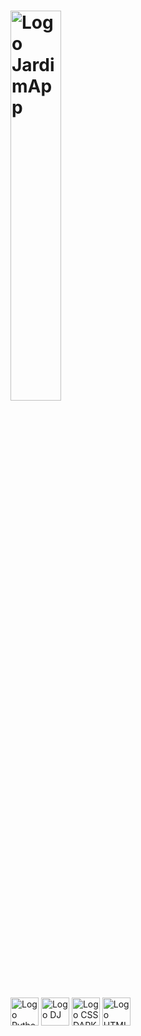 # <img src="https://helix-pajama-e4e.notion.site/image/attachment%3A465c90eb-f62f-45bb-b862-8d997fa9fdce%3Alogo.png?table=block&id=20edfa6a-ee41-802c-8702-c3d96ee1c558&spaceId=c611623c-fe0f-4057-b605-68ec0b0c6bb6&width=2000&userId=&cache=v2" alt="Logo JardimApp" width="40%">
<img src="https://bing.com/th/id/BCO.d4ad98e0-dfe9-4db2-b804-13304493df4b.png" alt="Logo Python Dark" width="45px" >
<img src="https://images.icon-icons.com/2415/PNG/96/django_line_logo_icon_146560.png" alt="Logo DJ" width="45px" >
<img src="https://images.icon-icons.com/512/PNG/96/css3-01_icon-icons.com_50918.png" alt="Logo CSS DARK" width="45px" >
<img src="https://images.icon-icons.com/2107/PNG/96/file_type_html_icon_130541.png" alt="Logo HTML" width="45px" >
